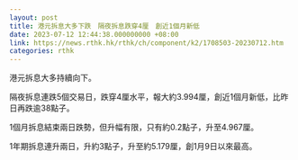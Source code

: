 ```yaml
---
layout: post
title: 港元拆息大多下跌　隔夜拆息跌穿4厘　創近1個月新低
date: 2023-07-12 12:44:38.000000000 +08:00
link: https://news.rthk.hk/rthk/ch/component/k2/1708503-20230712.htm
categories: rthk
---
```


港元拆息大多持續向下。

隔夜拆息連跌5個交易日，跌穿4厘水平，報大約3.994厘，創近1個月新低，比昨日再跌逾38點子。

1個月拆息結束兩日跌勢，但升幅有限，只有約0.2點子，升至4.967厘。

1年期拆息連升兩日，升約3點子，升至約5.179厘，創1月9日以來最高。
